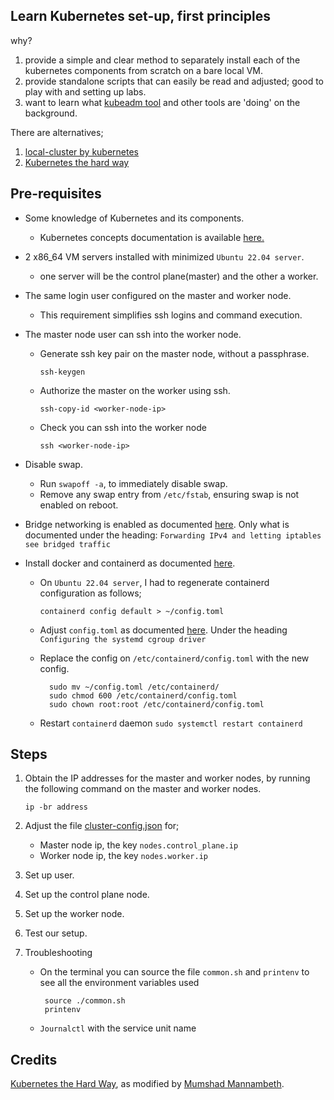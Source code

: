 ## Learn Kubernetes set-up, first principles

why?

1. provide a simple and clear method to separately install each of the kubernetes components from scratch on a bare local VM.
2. provide standalone scripts that can easily be read and adjusted; good to play with and setting up labs.
3. want to learn what [kubeadm tool](https://kubernetes.io/docs/setup/production-environment/tools/kubeadm/) and other tools are 'doing' on the background.

There are alternatives;

1. [local-cluster by kubernetes](https://github.com/kubernetes/kubernetes/blob/master/hack/local-up-cluster.sh)
2. [Kubernetes the hard way](https://github.com/kelseyhightower/kubernetes-the-hard-way)

## Pre-requisites
- Some knowledge of Kubernetes and its components.
  - Kubernetes concepts documentation is available [here.](https://kubernetes.io/docs/concepts/overview/components/)

- 2 x86_64 VM servers installed with minimized `Ubuntu 22.04 server`.
  - one server will be the control plane(master) and the other a worker.

- The same login user configured on the master and worker node.
  - This requirement simplifies ssh logins and command execution. 

- The master node user can ssh into the worker node.
  - Generate ssh key pair on the master node, without a passphrase.
    
    `ssh-keygen`
  
  - Authorize the master on the worker using ssh.
    
    `ssh-copy-id <worker-node-ip>`
  
  - Check you can ssh into the worker node

    `ssh <worker-node-ip>`

- Disable swap.
  - Run `swapoff -a`, to immediately disable swap.
  - Remove any swap entry from `/etc/fstab`, ensuring swap is not enabled on reboot.

- Bridge networking is enabled as documented [here](https://kubernetes.io/docs/setup/production-environment/container-runtimes/#forwarding-ipv4-and-letting-iptables-see-bridged-traffic).
  Only what is documented under the heading: `Forwarding IPv4 and letting iptables see bridged traffic`

- Install docker and containerd as documented [here](https://docs.docker.com/engine/install/ubuntu/).

  - On `Ubuntu 22.04 server`, I had to regenerate containerd configuration as follows;
    
    `containerd config default > ~/config.toml`
  - Adjust `config.toml` as documented [here](https://kubernetes.io/docs/setup/production-environment/container-runtimes/#containerd-systemd). Under the heading `Configuring the systemd cgroup driver`
  
  - Replace the config on `/etc/containerd/config.toml` with the new config.
  
    ```commandline
      sudo mv ~/config.toml /etc/containerd/
      sudo chmod 600 /etc/containerd/config.toml
      sudo chown root:root /etc/containerd/config.toml
    ```
  
  - Restart `containerd` daemon
    `sudo systemctl restart containerd`


## Steps

1. Obtain the IP addresses for the master and worker nodes, by running the following command on the master and worker nodes.
    
   `ip -br address`

2. Adjust the file [cluster-config.json](cluster-config.json) for;
     - Master node ip, the key `nodes.control_plane.ip`
     - Worker node ip, the key `nodes.worker.ip`

3. Set up user.

4. Set up the control plane node.

5. Set up the worker node.

6. Test our setup. 

7. Troubleshooting
    
    - On the terminal you can source the file `common.sh` and `printenv` to see all the environment variables used
      
      ```commandline
       source ./common.sh
       printenv
      ```

    - `Journalctl` with the service unit name


## Credits

[Kubernetes the Hard Way](https://github.com/kelseyhightower/kubernetes-the-hard-way), as modified by [Mumshad Mannambeth](https://github.com/mmumshad/kubernetes-the-hard-way).